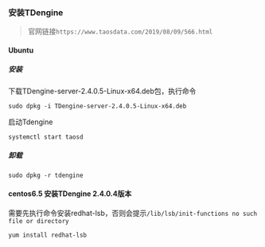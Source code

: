 ### 安装TDengine

> 官网链接`https://www.taosdata.com/2019/08/09/566.html`

#### Ubuntu

##### 安装
下载TDengine-server-2.4.0.5-Linux-x64.deb包，执行命令

`sudo dpkg -i TDengine-server-2.4.0.5-Linux-x64.deb`

启动Tdengine

`systemctl start taosd`

##### 卸载

`sudo dpkg -r tdengine`

#### centos6.5 安装TDengine 2.4.0.4版本
需要先执行命令安装redhat-lsb，否则会提示`/lib/lsb/init-functions no such file or directory`
```
yum install redhat-lsb
```